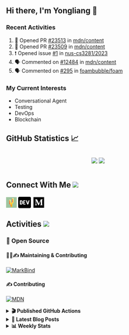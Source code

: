 ## Hi there, I'm Yongliang 👋

### Recent Activities

<!--START_SECTION:activity-->
1. 💪 Opened PR [#23513](https://github.com/mdn/content/pull/23513) in [mdn/content](https://github.com/mdn/content)
2. 💪 Opened PR [#23509](https://github.com/mdn/content/pull/23509) in [mdn/content](https://github.com/mdn/content)
3. ❗️ Opened issue [#1](https://github.com/nus-cs3281/2023/issues/1) in [nus-cs3281/2023](https://github.com/nus-cs3281/2023)
4. 🗣 Commented on [#12484](https://github.com/mdn/content/issues/12484) in [mdn/content](https://github.com/mdn/content)
5. 🗣 Commented on [#295](https://github.com/foambubble/foam/issues/295) in [foambubble/foam](https://github.com/foambubble/foam)
<!--END_SECTION:activity-->

### My Current Interests

- Conversational Agent
- Testing
- DevOps
- Blockchain

## GitHub Statistics :chart_with_upwards_trend:
<div align="center">
<div style="display: flex; align-items: center; justify-content: center;">

[![](https://github-readme-stats-tlylt.vercel.app/api?username=tlylt&show_icons=true&theme=tokyonight&hide_border=true&locale=en)](https://github.com/tlylt)
[![](https://github-readme-streak-stats.herokuapp.com/?user=tlylt&theme=tokyonight&hide_border=true)](https://github.com/tlylt)
</div>
</div>

## Connect With Me <img src="https://media.giphy.com/media/2wh5K5yE3ulp3xgYcG/giphy-downsized.gif" width="30">

<a href="https://www.yongliangliu.com/" target="_blank"><img align="center" src="static/site-icon.png" alt="yongliangliu.com" height="29" width="29" /></a>
<a href="https://dev.to/tlylt" target="_blank"><img align="center" src="static/dev-badge.svg" alt="dev.to/tlylt" height="35" width="35" /></a>
<a href="https://tlylt.medium.com" target="_blank"><img align="center" src="static/medium.png" alt="tlylt.medium.com" height="35" width="35" /></a>

## Activities <img src="https://media.giphy.com/media/WUlplcMpOCEmTGBtBW/giphy.gif" width="30">

### 🔭 Open Source

#### 👷‍♂️✍️ Maintaining & Contributing
[![MarkBind](https://github-readme-stats-tlylt.vercel.app/api/pin/?username=markbind&repo=markbind)](https://github.com/MarkBind/markbind)

#### ✍️ Contributing
[![MDN](https://github-readme-stats-tlylt.vercel.app/api/pin/?username=mdn&repo=content)](https://github.com/mdn/content)

<details>
<summary> <b>🎬 Published GitHub Actions </b> </summary>

[![install-graphviz](https://github-readme-stats-tlylt.vercel.app/api/pin/?username=tlylt&repo=install-graphviz)](https://github.com/tlylt/install-graphviz)

[![reposense-action](https://github-readme-stats-tlylt.vercel.app/api/pin/?username=tlylt&repo=reposense-action)](https://github.com/tlylt/reposense-action)

[![markbin-action](https://github-readme-stats-tlylt.vercel.app/api/pin/?username=markbind&repo=markbind-action)](https://github.com/MarkBind/markbind-action)

</details>

<details>
<summary> <b>📕 Latest Blog Posts</b> </summary>

<!-- BLOG-POST-LIST:START -->
- [Create VSCode Snippets for Markdown Blog Workflows](https://www.yongliangliu.com/blog/vscode-snippets/)
- [My Journey into Open Source](https://www.yongliangliu.com/blog/my-journey-into-open-source/)
- [Resources for Orbital CP2106 Independent Software Development Project](https://www.yongliangliu.com/blog/orbital-prep/)
- [A Brief Description of Ransomware Attacks](https://www.yongliangliu.com/blog/ransomware-essay/)
- [End of University Year 3 Sem 1](https://www.yongliangliu.com/blog/end-of-year-3-sem-1/)
<!-- BLOG-POST-LIST:END -->

</details>

<details>
<summary> <b>📊 Weekly Stats</b> </summary>

<!--START_SECTION:waka-->
![Code Time](http://img.shields.io/badge/Code%20Time-691%20hrs%2058%20mins-blue)

**🐱 My GitHub Data** 

> 🏆 50 Contributions in the Year 2023
 > 
> 📦 333.5 kB Used in GitHub's Storage 
 > 
> 🚫 Not Opted to Hire
 > 
> 📜 142 Public Repositories 
 > 
> 🔑 26 Private Repositories  
 > 
**I'm an Early 🐤** 

```text
🌞 Morning    306 commits    ███████░░░░░░░░░░░░░░░░░░   29.31% 
🌆 Daytime    246 commits    ██████░░░░░░░░░░░░░░░░░░░   23.56% 
🌃 Evening    410 commits    █████████░░░░░░░░░░░░░░░░   39.27% 
🌙 Night      82 commits     ██░░░░░░░░░░░░░░░░░░░░░░░   7.85%

```
📅 **I'm Most Productive on Friday** 

```text
Monday       146 commits    ███░░░░░░░░░░░░░░░░░░░░░░   13.98% 
Tuesday      85 commits     ██░░░░░░░░░░░░░░░░░░░░░░░   8.14% 
Wednesday    158 commits    ███░░░░░░░░░░░░░░░░░░░░░░   15.13% 
Thursday     161 commits    ███░░░░░░░░░░░░░░░░░░░░░░   15.42% 
Friday       227 commits    █████░░░░░░░░░░░░░░░░░░░░   21.74% 
Saturday     139 commits    ███░░░░░░░░░░░░░░░░░░░░░░   13.31% 
Sunday       128 commits    ███░░░░░░░░░░░░░░░░░░░░░░   12.26%

```


📊 **This Week I Spent My Time On** 

```text
⌚︎ Time Zone: Asia/Singapore

💬 Programming Languages: 
Markdown                 15 hrs 36 mins      █████████████░░░░░░░░░░░░   54.66% 
TypeScript               7 hrs 40 mins       ██████░░░░░░░░░░░░░░░░░░░   26.87% 
JavaScript               2 hrs 18 mins       ██░░░░░░░░░░░░░░░░░░░░░░░   8.09% 
JSON                     2 hrs 15 mins       ██░░░░░░░░░░░░░░░░░░░░░░░   7.9% 
Other                    23 mins             ░░░░░░░░░░░░░░░░░░░░░░░░░   1.37%

```


 Last Updated on 10/01/2023 00:38:55 UTC
<!--END_SECTION:waka-->

</details>
